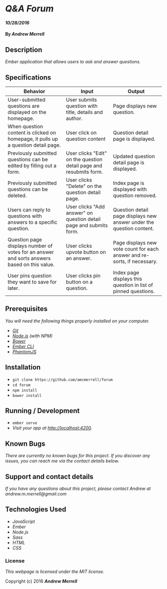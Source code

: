 # _Q&A Forum_

#### _10/28/2016_

#### By _**Andrew Merrell**_

## Description

_Ember application that allows users to ask and answer questions._

## Specifications

| Behavior         | Input         | Output         |
|------------------|---------------|----------------|
| User-submitted questions are displayed on the homepage. | User submits question with title, details and author. | Page displays new question. |
| When question content is clicked on homepage, it pulls up a question detail page. | User click on question content | Question detail page is displayed. |
| Previously submitted questions can be edited by filling out a form. | User clicks "Edit" on the question detail page and resubmits form. | Updated question detail page is displayed. |
| Previously submitted questions can be deleted. | User clicks "Delete" on the question detail page. | Index page is displayed with question removed. |
| Users can reply to questions with answers to a specific question. | User clicks "Add answer" on question detail page and submits form. | Question detail page displays new answer under the question content. |
| Question page displays number of votes for an answer and sorts answers based on this value. | User clicks upvote button on an answer. | Page displays new vote count for each answer and re-sorts, if necessary. |
| User pins question they want to save for later. | User clicks pin button on a question. | Index page displays this question in list of pinned questions. |

## Prerequisites

_You will need the following things properly installed on your computer._

* _[Git](http://git-scm.com/)_
* _[Node.js](http://nodejs.org/) (with NPM)_
* _[Bower](http://bower.io/)_
* _[Ember CLI](http://ember-cli.com/)_
* _[PhantomJS](http://phantomjs.org/)_

## Installation

* `git clone https://github.com/amcmerrell/forum`
* `cd forum`
* `npm install`
* `bower install`

## Running / Development

* `ember serve`
* _Visit your app at [http://localhost:4200](http://localhost:4200)._

## Known Bugs
_There are currently no known bugs for this project. If you discover any issues, you can reach me via the contact details below._

## Support and contact details
_If you have any questions about this project, please contact Andrew at andrew.m.merrell@gmail.com_

## Technologies Used
* _JavaScript_
* _Ember_
* _Node.js_
* _Sass_
* _HTML_
* _CSS_

### License

*This webpage is licensed under the MIT license.*

Copyright (c) 2016 **_Andrew Merrell_**

